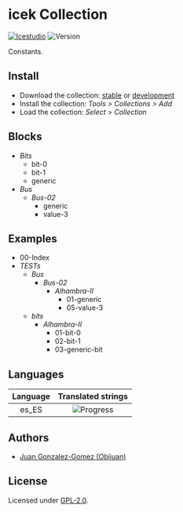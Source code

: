 # icek Collection

[![Icestudio](https://img.shields.io/badge/collection-icestudio-blue.svg)](https://github.com/FPGAwars/icestudio)
![Version](https://img.shields.io/badge/version-v0.1.0-orange.svg)

Constants.

## Install

* Download the collection: [stable](https://github.com/FPGAwars/iceK/archive/v0.1.0.zip) or [development](https://github.com/FPGAwars/iceK/archive/master.zip)
* Install the collection: *Tools > Collections > Add*
* Load the collection: *Select > Collection*

## Blocks
* *Bits*
  * bit-0
  * bit-1
  * generic
* *Bus*
  * *Bus-02*
    * generic
    * value-3

## Examples
* 00-Index
* *TESTs*
  * *Bus*
    * *Bus-02*
      * *Alhambra-II*
        * 01-generic
        * 05-value-3
  * *bits*
    * *Alhambra-II*
      * 01-bit-0
      * 02-bit-1
      * 03-generic-bit

## Languages
| Language | Translated strings |
|:--------:|:------------------:|
| es_ES | ![Progress](http://progressed.io/bar/100) |

## Authors
* [Juan Gonzalez-Gomez (Obijuan)](https://github.com/Obijuan)


## License

Licensed under [GPL-2.0](https://opensource.org/licenses/GPL-2.0).

